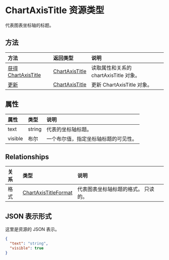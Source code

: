 # <a name="chartaxistitle-resource-type"></a>ChartAxisTitle 资源类型

代表图表坐标轴的标题。


## <a name="methods"></a>方法

| 方法           | 返回类型    |说明|
|:---------------|:--------|:----------|
|[获得 ChartAxisTitle](../api/chartaxistitle_get.md) | [ChartAxisTitle](chartaxistitle.md) |读取属性和关系的 chartAxisTitle 对象。|
|[更新](../api/chartaxistitle_update.md) | [ChartAxisTitle](chartaxistitle.md)    |更新 ChartAxisTitle 对象。 |

## <a name="properties"></a>属性
| 属性     | 类型   |说明|
|:---------------|:--------|:----------|
|text|string|代表的坐标轴标题。|
|visible|布尔|一个布尔值，指定坐标轴标题的可见性。|

## <a name="relationships"></a>Relationships
| 关系 | 类型   |说明|
|:---------------|:--------|:----------|
|格式|[ChartAxisTitleFormat](chartaxistitleformat.md)|代表图表坐标轴标题的格式。 只读的。|

## <a name="json-representation"></a>JSON 表示形式

这里是资源的 JSON 表示。

<!-- {
  "blockType": "resource",
  "optionalProperties": [

  ],
  "@odata.type": "microsoft.graph.chartAxisTitle"
}-->

```json
{
  "text": "string",
  "visible": true
}

```

<!-- uuid: 8fcb5dbc-d5aa-4681-8e31-b001d5168d79
2015-10-25 14:57:30 UTC -->
<!-- {
  "type": "#page.annotation",
  "description": "ChartAxisTitle resource",
  "keywords": "",
  "section": "documentation",
  "tocPath": ""
}-->